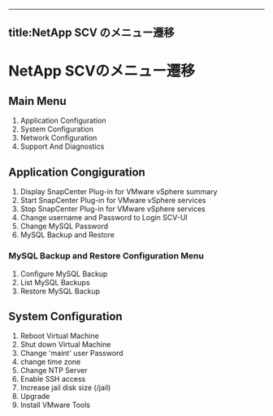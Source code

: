
---
title:NetApp SCV のメニュー遷移
---
# NetApp SCVのメニュー遷移

## Main Menu

1. Application Configuration
2. System Configuration
3. Network Configuration
4. Support And Diagnostics

## Application Congiguration

1. Display SnapCenter Plug-in for VMware vSphere summary
2. Start  SnapCenter Plug-in for VMware vSphere services
3. Stop SnapCenter Plug-in for VMware vSphere services
4. Change username and Password to Login SCV-UI
5. Change MySQL Password
6. MySQL Backup and Restore 

### MySQL Backup and Restore Configuration Menu

1. Configure MySQL Backup
2. List MySQL Backups
3. Restore MySQL Backup

## System Configuration

1. Reboot Virtual Machine
2. Shut down Virtual Machine
3. Change 'maint' user Password
4. change time zone
5. Change NTP Server 
6. Enable SSH access
7. Increase jail disk size (/jail)
8. Upgrade 
9. Install VMware Tools


